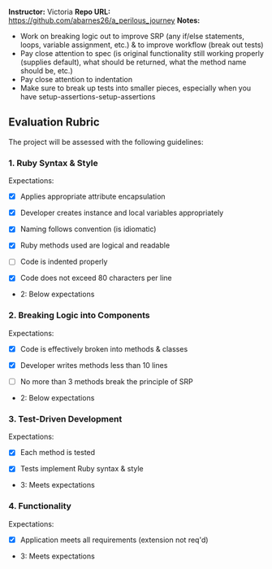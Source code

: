 **Instructor:** Victoria 
**Repo URL:** https://github.com/abarnes26/a_perilous_journey
**Notes:** 

* Work on breaking logic out to improve SRP (any if/else statements, loops, variable assignment, etc.) & to improve workflow (break out tests)
* Pay close attention to spec (is original functionality still working properly (supplies default), what should be returned, what the method name should be, etc.)
* Pay close attention to indentation
* Make sure to break up tests into smaller pieces, especially when you have setup-assertions-setup-assertions 

## Evaluation Rubric

The project will be assessed with the following guidelines:

### 1. Ruby Syntax & Style

Expectations: 

- [x] Applies appropriate attribute encapsulation  

- [x] Developer creates instance and local variables appropriately

- [x] Naming follows convention (is idiomatic)

- [x] Ruby methods used are logical and readable

- [ ] Code is indented properly

- [x] Code does not exceed 80 characters per line  

* 2: Below expectations

### 2. Breaking Logic into Components

Expectations: 

- [x] Code is effectively broken into methods & classes 

- [x] Developer writes methods less than 10 lines 

- [ ] No more than 3 methods break the principle of SRP 

* 2: Below expectations

### 3. Test-Driven Development

Expectations: 

- [x] Each method is tested  

- [x] Tests implement Ruby syntax & style   

* 3: Meets expectations


### 4. Functionality

Expectations: 

- [x] Application meets all requirements (extension not req'd)

* 3: Meets expectations
